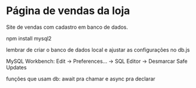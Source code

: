 # Página de vendas da loja

Site de vendas com cadastro em banco de dados.

npm install mysql2

lembrar de criar o banco de dados local e ajustar as configurações no db.js

MySQL Workbench:
Edit -> Preferences... -> SQL Editor -> Desmarcar Safe Updates

funções que usam db: await pra chamar e async pra declarar